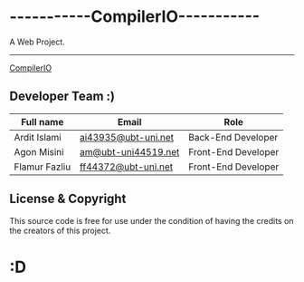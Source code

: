 # -----------CompilerIO-----------

A Web Project.

<!-- ITALICS -->
<!-- *STRONG*
_STRONG_ -->

<!-- STRONG TEXT -->
<!-- **STRONG**
__STRONG__ -->


<!-- STRIKETHROUGH -->

<!-- ~~This text~~ is strikethrough  -->

<!-- <hr> -->

---

<!-- BLOCKQUOTE -->
<!-- > This is a quote -->

<!-- LINKS -->
[CompilerIO](https://github.com/AgonMisini/CompilerIO
"CompilerIO"
)

<!-- <ul> -->

<!-- * Item 1
* Item 2
* Item 3
    * Nested item 1 -->

<!-- Inline Element -->

<!-- `<p>This is a pharagraph</p>` -->


<!-- IMAGES -->
<!-- ![User-Ico](https://www.kindpng.com/picc/m/130-1300217_user-icon-member-icon-png-transparent-png.png) -->

<!-- 
GITHUB MARKDOWN

CODE BLOCKS

```bash

```

```javascript
    function add(num1, num2) {
        return num1 + num2;
    }
```
```python
    def add(num1, num2):
    return num1 + num2
```

TABLES -->

## Developer Team :)
| Full name     | Email                  | Role |
| --------      | ---------------------- | ---- |
| Ardit Islami  |  ai43935@ubt-uni.net   | Back-End Developer  |
| Agon Misini   |  am@ubt-uni44519.net   | Front-End Developer |
| Flamur Fazliu | ff44372@ubt-uni.net    | Front-End Developer |


<!-- Tasks List -->

<!-- * [x] Task 1
* [x] Task 2
* [ ] Task 3 -->


## License & Copyright

This source code is free for use under the condition of having the credits on the creators of this project.

# :D


